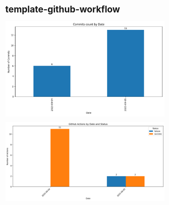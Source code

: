 # template-github-workflow

![GitHub Actions Commit Data](.github/data/commit_graph.png)


![GitHub Actions Metrics](.github/data/actions_graph.png)